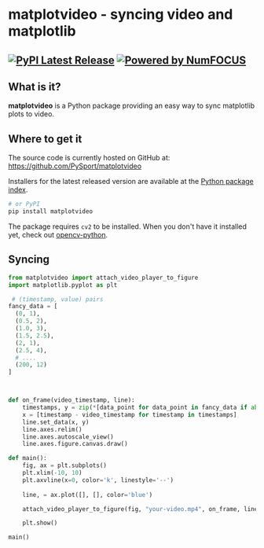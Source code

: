 # matplotvideo - syncing video and matplotlib

[![PyPI Latest Release](https://img.shields.io/pypi/v/matplotvideo.svg)](https://pypi.org/project/matplotvideo/)
[![Powered by NumFOCUS](https://img.shields.io/badge/powered%20by-PySport-orange.svg?style=flat&colorA=104467&colorB=007D8A)](https://pysport.org)
--------
## What is it?

**matplotvideo** is a Python package providing an easy way to sync matplotlib plots to video. 

## Where to get it
The source code is currently hosted on GitHub at:
https://github.com/PySport/matplotvideo

Installers for the latest released version are available at the [Python
package index](https://pypi.org/project/matplotvideo).

```sh
# or PyPI
pip install matplotvideo
```

The package requires `cv2` to be installed. When you don't have it installed yet, check out [opencv-python](https://pypi.org/project/opencv-python/).

## Syncing

```python
from matplotvideo import attach_video_player_to_figure
import matplotlib.pyplot as plt

 # (timestamp, value) pairs
fancy_data = [
  (0, 1), 
  (0.5, 2),
  (1.0, 3),
  (1.5, 2.5),
  (2, 1),
  (2.5, 4),
  # ....
  (200, 12)
]



def on_frame(video_timestamp, line):
    timestamps, y = zip(*[data_point for data_point in fancy_data if abs(data_point[0] - video_timestamp) < 10])
    x = [timestamp - video_timestamp for timestamp in timestamps]
    line.set_data(x, y)
    line.axes.relim()
    line.axes.autoscale_view()
    line.axes.figure.canvas.draw()

def main():
    fig, ax = plt.subplots()
    plt.xlim(-10, 10)
    plt.axvline(x=0, color='k', linestyle='--')
    
    line, = ax.plot([], [], color='blue')

    attach_video_player_to_figure(fig, "your-video.mp4", on_frame, line=line)

    plt.show()

main()
```
